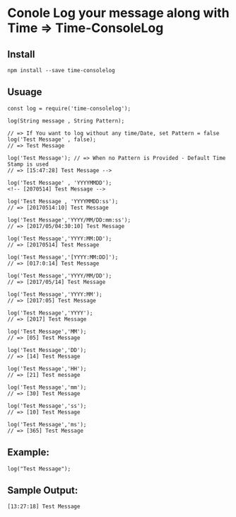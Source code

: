 Conole Log your message along with Time => Time-ConsoleLog
=======================================

## Install

    npm install --save time-consolelog

## Usuage

    const log = require('time-consolelog');

    log(String message , String Pattern);

    // => If You want to log without any time/Date, set Pattern = false
    log('Test Message' , false);
    // => Test Message

    log('Test Message'); // => When no Pattern is Provided - Default Time Stamp is used
    // => [15:47:28] Test Message -->

    log('Test Message' , 'YYYYMMDD');
    <!-- [2070514] Test Message -->

    log('Test Message , 'YYYYMMDD:ss');
    // => [20170514:10] Test Message

    log('Test Message','YYYY/MM/DD:mm:ss');
    // => [2017/05/04:30:10] Test Message

    log('Test Message','YYYY:MM:DD');
    // => [20170514] Test Message

    log('Test Message','[YYYY:MM:DD]');
    // => [017:0:14] Test Message

    log('Test Message','YYYY/MM/DD');
    // => [2017/05/14] Test Message

    log('Test Message','YYYY:MM');
    // => [2017:05] Test Message

    log('Test Message','YYYY');
    // => [2017] Test Message

    log('Test Message','MM');
    // => [05] Test Message

    log('Test Message','DD');
    // => [14] Test Message

    log('Test Message','HH');
    // => [21] Test message

    log('Test Message','mm');
    // => [30] Test Message

    log('Test Message','ss');
    // => [10] Test Message

    log('Test Message','ms');
    // => [365] Test Message

## Example:

    log("Test Message");

## Sample Output:

    [13:27:18] Test Message
